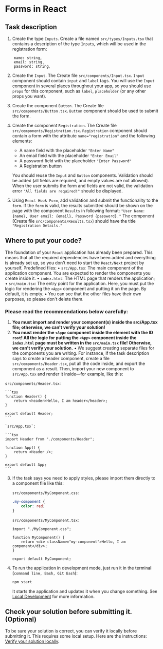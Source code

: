 # Forms in React

## Task description 

1. Create the type `Inputs`. Create a file named `src/types/Inputs.tsx` that contains a description of the type `Inputs`, which will be used in the registration form:

```
    name: string,
    email: string,
    password: string,
```

2. Create the `Input`. The Create file `src/components/Input.tsx`. `Input` component should contain `input` and `label` tags. You will use the `Input` component in several places throughout your app, so you should use `props` for this component, such as `label`, `placeholder` (or any other props you want).

3. Create the component `Button`. The Create file `src/components/Button.tsx`. `Button` component should be used to submit the form.

4. Create the component `Registration`. The Create file `src/components/Registration.tsx`. `Registration` component should contain a form with the attribute `name="registration"` and the following elements:

    - A name field with the placeholder `"Enter Name"`
    - An email field with the placeholder `"Enter Email"`
    - A password field with the placeholder `"Enter Password"`
    - A Registration button

   You should reuse the `Input` and `Button` components. Validation should be added (all fields are required, and empty values are not allowed). When the user submits the form and fields are not valid, the validation error `"All fields are required!"` should be displayed.

5. Using `React Hook Form`, add validation and submit the functionality to the `form`. If the `form` is valid, the results submitted should be shown on the page with the component `Results` in following format: `"User Name: {name}, User email: {email}, Password {password}."` The component (Create file `src/components/Results.tsx`) should have the title `"Registration Details."`


## Where to put your code?
The foundation of your `React` application has already been prepared. This means that all the required dependencies have been added and everything is already set up, so you don't need to start the `React/Next` project by yourself.
Predefined files:
•	`src/App.tsx`: The main component of the application component. You are expected to render the components you create inside it.
•	`index.html`: The HTML page that renders the application;
•	`src/main.tsx`: The entry point for the application. Here, you must put the logic for rendering the `<App>` component and putting it on the page. By default, it is empty.
•	You can see that the other files have their own purposes, so please don't delete them.


### Please read the recommendations below carefully:
1. **You must import and render your component(s) inside the src/App.tsx file; otherwise, we can't verify your solution!**
2. **You must render the `<App>` component inside the element with the ID `root`! All the logic for putting the `<App>` component inside the `index.html` page must be written in the `src/main.tsx` file! Otherwise, we can't verify your solution.**
•	We suggest creating separate files for the components you are writing. For instance, if the task description says to create a header component, create a file `src/components/Header.tsx`, put all the code inside, and export the component as a result.
Then, import your new component to `src/App.tsx` and render it inside—for example, like this:

`src/components/Header.tsx`:

    ```tsx
    function Header() {
        return <header>Hello, I am header</header>;
    }

    export default Header;
    ```

    `src/App.tsx`:

    ```tsx
    import Header from "./components/Header";

    function App() {
        return <Header />;
    }

    export default App;
    ```

3. If the task says you need to apply styles, please import them directly to a component file like this:

    `src/components/MyComponent.css`:

    ```css
    .my-component {
        color: red;
    }
    ```

    `src/components/MyComponent.tsx`:

    ```tsx
    import "./MyComponent.css";

    function MyComponent() {
        return <div className="my-component">Hello, I am component</div>;
    }

    export default MyComponent;
    ```

4. To run the application in development mode, just run it in the terminal (`command line, Bash, Git Bash`):

    ```bash
    npm start
    ```

    It starts the application and updates it when you change something. See [Local Development](./docs/LOCAL_DEVELOPMENT_REACT_NEXT.md) for more information.


## Check your solution before submitting it. (Optional)

To be sure your solution is correct, you can verify it locally before submitting it. This requires some local setup. Here are the instructions: [Verify your solution locally](https://gitlab.com/gap-bs-front-end-autocode-documents/autocode-documents/-/blob/main/docs/VerifySolutionLocally.md).
